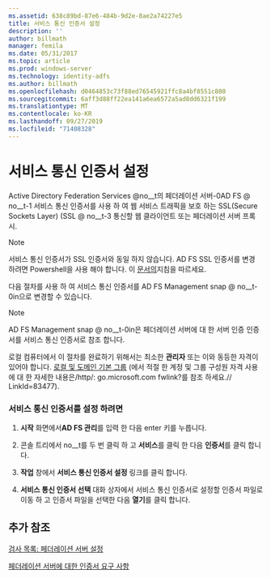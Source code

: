 ```yaml
---
ms.assetid: 638c89bd-87e6-484b-9d2e-8ae2a74227e5
title: 서비스 통신 인증서 설정
description: ''
author: billmath
manager: femila
ms.date: 05/31/2017
ms.topic: article
ms.prod: windows-server
ms.technology: identity-adfs
ms.author: billmath
ms.openlocfilehash: d0464853c73f88ed76545921ffc8a4bf8551c800
ms.sourcegitcommit: 6aff3d88ff22ea141a6ea6572a5ad8dd6321f199
ms.translationtype: MT
ms.contentlocale: ko-KR
ms.lasthandoff: 09/27/2019
ms.locfileid: "71408328"
---
```

# <a name="set-a-service-communications-certificate"></a>서비스 통신 인증서 설정


Active Directory Federation Services @no__t의 페더레이션 서버-0AD FS @ no__t-1 서비스 통신 인증서를 사용 하 여 웹 서비스 트래픽을 보호 하는 SSL(Secure Sockets Layer) \(SSL @ no__t-3 통신할 웹 클라이언트 또는 페더레이션 서버 프록시.

> [!NOTE]  
> 서비스 통신 인증서가 SSL 인증서와 동일 하지 않습니다. AD FS SSL 인증서를 변경 하려면 Powershell을 사용 해야 합니다. 이 [문서의](https://docs.microsoft.com/windows-server/identity/ad-fs/operations/manage-ssl-certificates-ad-fs-wap)지침을 따르세요.


다음 절차를 사용 하 여 서비스 통신 인증서를 AD FS Management snap @ no__t-0in으로 변경할 수 있습니다.  

> [!NOTE]  
> AD FS Management snap @ no__t-0in은 페더레이션 서버에 대 한 서버 인증 인증서를 서비스 통신 인증서로 참조 합니다.  

로컬 컴퓨터에서 이 절차를 완료하기 위해서는 최소한 **관리자** 또는 이와 동등한 자격이 있어야 합니다.  [로컬 및 도메인 기본 그룹](https://go.microsoft.com/fwlink/?LinkId=83477) \(에서 적절 한 계정 및 그룹 구성원 자격 사용에 대 한 자세한 내용은\/http\/: go.microsoft.com fwlink?를 참조 하세요.\/\/ LinkId\=83477\).   

### <a name="to-set-a-service-communications-certificate"></a>서비스 통신 인증서를 설정 하려면  

1.  **시작** 화면에서**AD FS 관리**를 입력 한 다음 enter 키를 누릅니다.  

2.  콘솔 트리에서 no__t를 두 번 클릭 하 고 **서비스**를 클릭 한 다음 **인증서**를 클릭 합니다.  

3.  **작업** 창에서 **서비스 통신 인증서 설정** 링크를 클릭 합니다.  

4.  **서비스 통신 인증서 선택** 대화 상자에서 서비스 통신 인증서로 설정할 인증서 파일로 이동 하 고 인증서 파일을 선택한 다음 **열기**를 클릭 합니다.  

## <a name="additional-references"></a>추가 참조  
[검사 목록: 페더레이션 서버 설정](Checklist--Setting-Up-a-Federation-Server.md)  

[페더레이션 서버에 대한 인증서 요구 사항](https://technet.microsoft.com/library/dd807040.aspx)  
